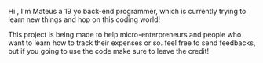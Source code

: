Hi , I'm Mateus a 19 yo back-end programmer, which is currently trying to learn new things and hop on this coding world!

This project is being made to help micro-enterpreneurs and people who want to learn how to track their expenses or so.
feel free to send feedbacks, but if you going to use the code make sure to leave the credit!

